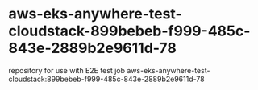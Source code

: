 # aws-eks-anywhere-test-cloudstack-899bebeb-f999-485c-843e-2889b2e9611d-78
repository for use with E2E test job aws-eks-anywhere-test-cloudstack:899bebeb-f999-485c-843e-2889b2e9611d-78
